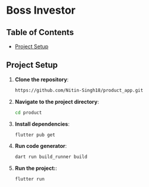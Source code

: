 # Boss Investor

## Table of Contents
- [Project Setup](#project-setup)

## Project Setup

1. **Clone the repository**:
   ```sh
   https://github.com/Nitin-Singh18/product_app.git
   ```

2. **Navigate to the project directory**:
    ```sh
    cd product
    ```

3. **Install dependencies**:
    ```sh
    flutter pub get
   ```

4. **Run code generator**:

   ```sh
   dart run build_runner build
   ```

5. **Run the project:**:
    ```sh 
   flutter run
    ```
